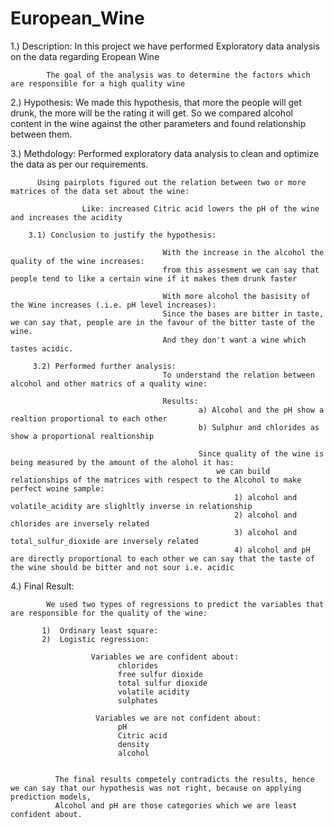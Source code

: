 # European_Wine

1.) Description:
            In this project we have performed Exploratory data analysis on the data regarding Eropean Wine
            
            The goal of the analysis was to determine the factors which are responsible for a high quality wine
            
2.) Hypothesis: 
          We made this hypothesis, that more the people will get drunk, the more will be the rating it will get. 
          So we compared alcohol content in the wine against the other parameters and found relationship between them.
          

3.) Methdology: 
          Performed exploratory data analysis to clean and optimize the data as per our requirements.
          
          Using pairplots figured out the relation between two or more matrices of the data set about the wine:
                    
                    Like: increased Citric acid lowers the pH of the wine and increases the acidity

        3.1) Conclusion to justify the hypothesis:                 
   
                                      With the increase in the alcohol the quality of the wine increases:
                                      from this assesment we can say that people tend to like a certain wine if it makes them drunk faster

                                      With more alcohol the basisity of the Wine increases (.i.e. pH level increases):
                                      Since the bases are bitter in taste, we can say that, people are in the favour of the bitter taste of the wine. 
                                      And they don't want a wine which tastes acidic.
   
         3.2) Performed further analysis:
                                      To understand the relation between alcohol and other matrics of a quality wine: 
                                      
                                      Results:
                                              a) Alcohol and the pH show a realtion proportional to each other 
                                              b) Sulphur and chlorides as show a proportional realtionship 

                                              Since quality of the wine is being measured by the amount of the alohol it has:
                                                  we can build relationships of the matrices with respect to the Alcohol to make perfect woine sample:
                                                      1) alcohol and volatile_acidity are slighltly inverse in relationship
                                                      2) alcohol and chlorides are inversely related 
                                                      3) alcohol and total_sulfur_dioxide are inversely related 
                                                      4) alcohol and pH are directly proportional to each other we can say that the taste of the wine should be bitter and not sour i.e. acidic
                                                      
                                                      
4.) Final Result: 
            
            We used two types of regressions to predict the variables that are responsible for the quality of the wine:
            
           1)  Ordinary least square:
           2)  Logistic regression: 

                      Variables we are confident about:
                            chlorides
                            free sulfur dioxide
                            total sulfur dioxide
                            volatile acidity
                            sulphates

                       Variables we are not confident about:
                            pH
                            Citric acid 
                            density 
                            alcohol  
                            
                            
              The final results competely contradicts the results, hence we can say that our hypothesis was not right, because on applying prediction models,
              Alcohol and pH are those categories which we are least confident about.
                                                      
                                                      
                                                      
                                                      
                                                      
                                                      
                                                      
